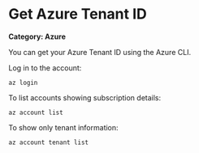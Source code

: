# Get Azure Tenant ID

__Category: Azure__

You can get your Azure Tenant ID using the Azure CLI.

Log in to the account:

```shell
az login
```

To list accounts showing subscription details:

```shell
az account list
```

To show only tenant information:

```shell
az account tenant list
```
